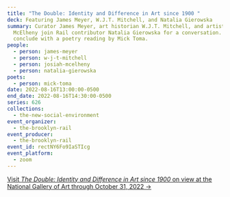 ```yaml
---
title: "The Double: Identity and Difference in Art since 1900 "
deck: Featuring James Meyer, W.J.T. Mitchell, and Natalia Gierowska
summary: Curator James Meyer, art historian W.J.T. Mitchell, and artist Josiah
  McElheny join Rail contributor Natalia Gierowska for a conversation. We
  conclude with a poetry reading by Mick Toma.
people:
  - person: james-meyer
  - person: w-j-t-mitchell
  - person: josiah-mcelheny
  - person: natalia-gierowska
poets:
  - person: mick-toma
date: 2022-08-16T13:00:00-0500
end_date: 2022-08-16T14:30:00-0500
series: 626
collections:
  - the-new-social-environment
event_organizer:
  - the-brooklyn-rail
event_producer:
  - the-brooklyn-rail
event_id: rectNY6Fo9IaSTIcg
event_platform:
  - zoom
---
```

[Visit *The Double: Identity and Difference in Art since 1900* on view at the National Gallery of Art through October 31, 2022 →](https://www.nga.gov/exhibitions/2022/the-double-identity-and-difference-in-art-since-1900.html)